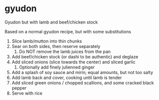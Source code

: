 # gyudon

Gyudon but with lamb and beef/chicken stock

Based on a normal gyudon recipe, but with some substitutions

1. Slice lamb/mutton into thin chunks
2. Sear on both sides, then reserve separately
   1. Do NOT remove the lamb juices from the pan
3. Add beef/chicken stock (or dashi to be authentic) and deglaze
4. Add sliced onions (slice towards the center) and sliced garlic
   1. Optionally add finely julienned ginger
5. Add a splash of soy sauce and mirin; equal amounts, but not too salty
6. Add lamb back and cover, cooking until lamb is tender
7. Add sliced green onions / chopped scallions, and some cracked black pepper
8. Serve with rice
